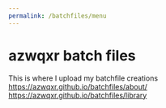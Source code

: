 ```yaml
---
permalink: /batchfiles/menu
---
```

# azwqxr batch files
This is where I upload my batchfile creations
https://azwqxr.github.io/batchfiles/about/
https://azwqxr.github.io/batchfiles/library
